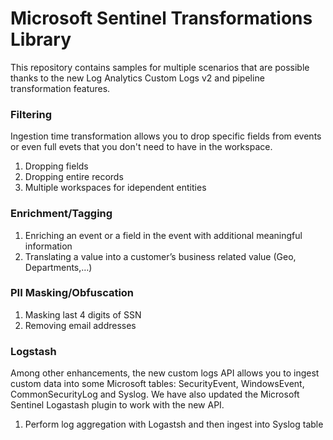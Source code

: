 # Microsoft Sentinel Transformations Library

This repository contains samples for multiple scenarios that are possible thanks to the new Log Analytics Custom Logs v2 and pipeline transformation features.

### Filtering

Ingestion time transformation allows you to drop specific fields from events or even full evets that you don't need to have in the workspace.

1. Dropping fields
2. Dropping entire records
3. Multiple workspaces for idependent entities

### Enrichment/Tagging

1. Enriching an event or a field in the event with additional meaningful information
2. Translating a value into a customer’s business related value (Geo, Departments,…)


### PII Masking/Obfuscation

1. Masking last 4 digits of SSN
2. Removing email addresses

### Logstash

Among other enhancements, the new custom logs API allows you to ingest custom data into some Microsoft tables: SecurityEvent, WindowsEvent, CommonSecurityLog and Syslog. We have also updated the Microsoft Sentinel Logastash plugin to work with the new API.

1. Perform log aggregation with Logastsh and then ingest into Syslog table
